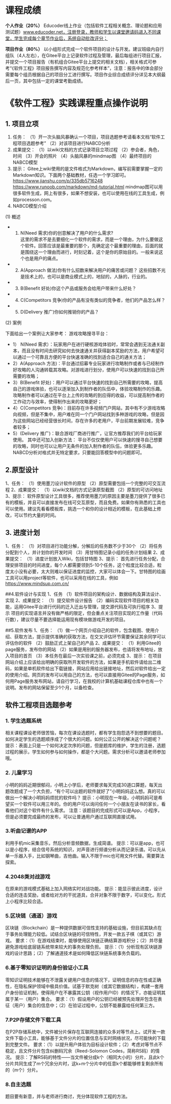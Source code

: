 # 课程成绩
**个人作业（20%）** Educoder线上作业（包括软件工程相关概念、理论题和应用测试题）www.educoder.net，注册登录，教师和学生以课堂邀请码进入不同课堂，学生完成每个章节作业后，系统自动批改评分；

**项目作业（80%）** 以小组形式完成一个软件项目的设计与开发。建议班级内自行组队（4人左右），在Gitee平台上记录软件过程及管理，最后每组进行项目汇报，并提交一个项目报告（有机组合Gitee平台上提交的相关文档），相关格式可参考“《软件工程》项目报告撰写内容及规范化参考样本”，注意：报告中的体会部分需要每个组员根据自己的项目分工进行撰写。项目作业综合成绩评分详见本大纲最后一页，其中包括一定的课堂考勤成绩。

# 《软件工程》实践课程重点操作说明

## 1. 项目立项

1. 任务：
（1）开一次头脑风暴确认一个项目，项目选题参考请看本文档“软件工程项目选题参考”
（2）对该项目进行NABCD分析
2. 成果提交：
（1）以wiki文档的方式记录项目立项过程
（2）参会者，角色，时间
（3）开会的照片
（4）头脑风暴的mindmap图
（4）最终项目的NABCD模型
3. 提示：
Gitee上wiki使用的是文件格式为Markdown，编写前需要掌握一定的Markdown知识。下面两个基础教材，任选一个学习即可。
https://www.jianshu.com/p/335db5716248
https://www.runoob.com/markdown/md-tutorial.html
mindmap图可以用很多软件生成，网上有很多，如果不想安装，也可以使用在线的工具生成，例如processon.com。
4. NABCD模型介绍

(1) 概述
- 1. N(Need 需求)你的创意解决了用户的什么需求?    
这里的需求不是去要细化一个软件的需求，而是一个理由，为什么要做这个软件。回答应该是最重要的那个，先确定这个最重要的理由，后面的就是围绕这一个理由而进行，时刻记着，这个是你的原始目的。一般来说这个也是用户的痛点。
- 2. A(Approach 做法)你有什么招数来解决用户的痛苦或问题？
这些招数不光是技术上的，也可以是商业模式上的，地狱的，人脉的，行业的。
- 3. B(Benefit 好处)你这个产品或服务会给用户带来什么好处？
- 4. C(Competitors 竞争)你的产品有没有类似的竞争者，他们的产品怎么样？
- 5. D(Delivery 推广)你如何推销你的产品？

(2) 案例

下面给出一个案例让大家参考：
游戏攻略搜寻平台：
- 1） N(Need 需求）：玩家用户在进行硬核游戏体验时，常常会遇到无法通关副本，而且没有时间去研究如何去快速通关并获得副本奖励的方法，用户希望可以通过一个可靠且方便的平台快速准确的找到适合自己的通关方法；
- 2）A(Approach 方法)：平台通过招募专业玩家进行攻略制作或者与已经制作好攻略的人沟通转载其攻略。对游戏进行划分，使用户可以快速的找到自己所需要的攻略；
- 3）B(Benefit 好处)：用户可以通过平台快速的找到自己所需要的攻略，提高自己的游戏体验，也可以逐渐加入到制作者的队伍中，体验攻略制作的乐趣。攻略制作者可以通过在平台上上传的攻略的到应得的收益，可以提高制作者的工作动力与效率，使得制作出来的攻略更好；
- 4）C(Competitors 竞争)：目前存在许多视频门户网站，其中有不少游戏攻略向视频，但是不集中，用户难在同一个门户网站找到多种游戏的攻略，但是因为这些网站已经经营很长时间，存在许多的老用户，平台前期发展较难，竞争者较多；
- 5）(Delivery 推广)：联合游戏厂商进行推广，让官方推荐我们的平台给玩家使用。
其中还可加入创新方法：
平台不仅仅使用户可以快速的搜寻自己想要的攻略，同时也可以让用户无条件的加入制作者的队伍，体验更多乐趣。
NABCD分析对格式并无特定要求，只要能回答模型中的问题即可。

## 2.原型设计
1、任务：
（1）使用墨刀设计软件的原型
（2）原型需要包括一个完整的可交互流程
2、成果提交：
（1）以wiki文档的方式记录原型截图
（2）原型的可访问地址
3、提示：
软件原型设计工具很多，推荐使用墨刀的原因主要是墨刀提供了很多已有的模板，并且可以直接发布在线可交互原型，而且免费。如果你有熟悉的工具也可以使用。建议先看看模板库，挑选一个和你的设计相近的模板，在此基础上修改，可以节约大量的时间。

## 3. 进度计划
1、任务：
（1）对项目进行功能分解，分解后的任务数不少于30个
（2）将任务分配到个人，并计划你的开发时间
（3）用甘特图记录小组的任务计划结果
2、成果提交：
（1）进度计划放入Wiki，包括甘特图
3、提示：
首先进行任务分配，合理安排项目的时间进度，每个人都需要领到5-10个任务，这个粒度比较合适，粒度太小没有必要，太大则难以保证进度的监控，大家可以体会一下。甘特图的绘画工具可以用project等软件，也可以采用在线的工具，例如 https://www.mindsup.com.cn/

##4.软件设计与实现
1、任务
（1）软件项目的架构设计、数据结构及算法设计、实现
2、成果提交：
（1）提交软件设计报告
（2）编码实现软件项目的相关功能，运用Gitee平台进行代码的迁入迁出与管理，提交源代码及可执行程序
3、提示
项目的实现语言并没有做严格的限定，但会重点关注项目实现的工作量（代码行数），建议尽量不要选择能运用现有模块做游戏开发的项目。

##5.软件发布
1、任务：
（1）做一个网页介绍自己的软件，包含截图、使用介绍、获取方法，提示提供准确的获取方法，在交叉评估环节需要保证其余同学可以评估你的软件
（2）鼓励正式上架自己的产品
2、成果提交：
（1）利用Gitee的page服务，发布你的网站
（2）如果是用别的服务器发布，也请将发布地址，放入项目的首页
（3）本任务在最后一次实验课之前，必须完成
3、提示：
在项目网站介绍上应该给出明确的获取所开发软件的方法，如果是手机软件请给出二维码，如果是单机软件给出下载链接，网站应用给出链接地址，然后对软件给出一定的使用介绍。网页的发布可以用自己的方法，也可以直接用Gitee的Page服务，如何用Page服务发布网站，请自行学习，在我校的计算机基础课程仓库中也有一个说明。发布的网站保留至少1个月，以备检查。

## 软件工程项目选题参考
### 1. 学生选题系统
相关课程课设老师很苦恼，每次在课设选题时，都有学生抱怨选不到想要的题目。如何决定学生的选题顺序成了个很大的问题。如何公正公开的解决这个问题呢？
提示：表面上只是一个如何决定次序的问题，但是题库的维护，学生的注册，选题过程的展示，学生如何参与如何操作，都是个大问题。需求分析可以邀请老师参加哦。
### 2. 儿童学习
小明的妈妈近期很郁闷，小明上小学后，老师要求每天完成30道口算题，每天出题改题成了一个大负担，“有个可以出题的软件就好了”小明妈妈这么想。真的可以做出一个解决小明妈妈烦扰的软件吗？
提示：小明现在一年级，小明妈妈可是希望买一个软件可以用三年的。你的用户可以询问任何一个小朋友在读书的家长，看看他们对这个软件有什么需求。
注意：该题目的完成形式可以是App，小程序，但是必须要完成最终的发布，可以让普通用户通过互联网直接试用。
### 3.听曲记谱的APP
利用手机mic采集音乐，然后分析音频数据，生成简谱。
提示：可以是app，也可以是小程序，结合信号系统的知识，对声音进行频谱分析从而记录乐谱。可以先从单一乐器入手，比如钢琴曲，吉他曲。输入不限于mic也可用文件代替。需要算法探索。
### 4.2048类对战游戏
在原来的游戏模式基础上加入网络实时对战功能。
提示：能显示彼此进度，设计合适的连击奖励，或者给对方的干扰道具，合并对象不限于数字，可以变化。形式上小程序比较合适。
### 5.区块链（通道）游戏
区块链（Blockchain）是一种提供数据可信性支持的基础设施，但目前其缺点在于事务处理能力较低。试结合区块链的可信特性，开发一款五子棋（或其它）游戏。
要求：（1）在游戏结束时，能够使用区块链正确结算游戏积分；（2）并尽量避免游戏给底层链系统带来较大的事务处理负担。
提示：（1）分析现有区块链游戏的设计思路；（2）了解通道技术是如何降低区块链系统事务负载的。
### 6.基于零知识证明的身份验证小工具
零知识证明技术能够在不泄露关键用户信息的情况下，证明信息的存在性或正确性，在隐私保护领域中极具价值。试基于默克树（或其它数据结构），构建一套用户身份验证机制，使得用户在不暴露其公钥（视作用户ID）的情况下，亦能证明其属于某一（用户）集合。
要求：（1）假设用户的公钥已经被预先处理并包含在表征（用户）集合的信息中；（2）在验证过程中，公钥不能暴露给任何第三方。
### 7.P2P存储文件下载工具
在P2P存储系统中，文件被分片保存在互联网连接的众多对等节点上。试开发一款文件下载小工具，能够基于文件分片的位置信息与实时网络状况，尽可能快的下载到完整文件。
要求：（1）以提升用户体验为目标设计软件；（2）考虑对等节点不稳定，且文件分片包含纠删码冗余（Reed-Solomon Codes，简称RS码）的情况。
提示：了解RS码的特性——当文件被分成k个（相同大小的）分片，且此k个分片共同生成了m个冗余分片时，这k+m个分片中的任意k个都能够修复剩余所有的（m个）分片。
### 8.自主选题
题目要有新意，并与老师进行商讨，充分体现软件工程的方法。

